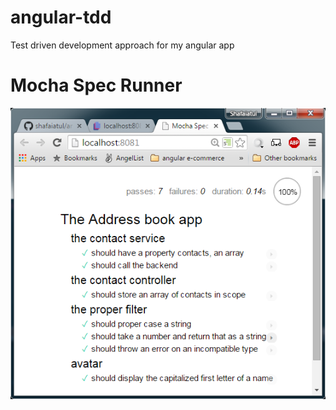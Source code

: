 # angular-tdd
Test driven development approach for my angular app

Mocha Spec Runner
=================

![Alt text](https://github.com/shafaiatul/angular-tdd/blob/master/screenshots/mocha-spec-runner.png?raw=true "Optional Title")


